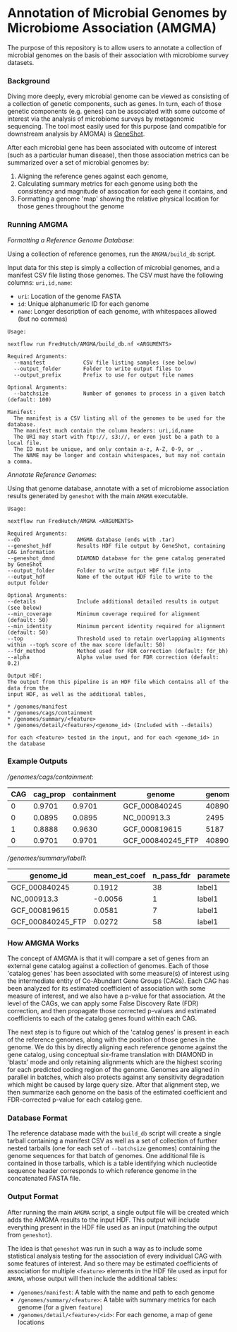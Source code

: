 # Annotation of Microbial Genomes by Microbiome Association (AMGMA)

The purpose of this repository is to allow users to annotate a collection of
microbial genomes on the basis of their association with microbiome survey
datasets.

### Background

Diving more deeply, every microbial genome can be viewed as consisting of a
collection of genetic components, such as genes. In turn, each of those genetic
components (e.g. genes) can be associated with some outcome of interest via
the analysis of microbiome surveys by metagenomic sequencing. The tool most easily
used for this purpose (and compatible for downstream analysis by AMGMA) is
[GeneShot](https://www.github.com/Golob-Minot/GeneShot).

After each microbial gene has been associated with outcome of interest (such
as a particular human disease), then those association metrics can be summarized
over a set of microbial genomes by:

  1. Aligning the reference genes against each genome,
  2. Calculating summary metrics for each genome using both the consistency and magnitude of assocation for each gene it contains, and
  3. Formatting a genome 'map' showing the relative physical location for those genes throughout the genome

### Running AMGMA

_Formatting a Reference Genome Database_:

Using a collection of reference genomes, run the `AMGMA/build_db` script.

Input data for this step is simply a collection of microbial genomes, and
a manifest CSV file listing those genomes. The CSV must have the following
columns: `uri,id,name`:

* `uri`: Location of the genome FASTA
* `id`: Unique alphanumeric ID for each genome
* `name`: Longer description of each genome, with whitespaces allowed (but no commas)

```
Usage:

nextflow run FredHutch/AMGMA/build_db.nf <ARGUMENTS>

Required Arguments:
  --manifest            CSV file listing samples (see below)
  --output_folder       Folder to write output files to
  --output_prefix       Prefix to use for output file names

Optional Arguments:
  --batchsize           Number of genomes to process in a given batch (default: 100)

Manifest:
  The manifest is a CSV listing all of the genomes to be used for the database.
  The manifest much contain the column headers: uri,id,name
  The URI may start with ftp://, s3://, or even just be a path to a local file.
  The ID must be unique, and only contain a-z, A-Z, 0-9, or _.
  The NAME may be longer and contain whitespaces, but may not contain a comma.
```

_Annotate Reference Genomes_:

Using that genome database, annotate with a set of microbiome association results
generated by `geneshot` with the main `AMGMA` executable.

```
Usage:

nextflow run FredHutch/AMGMA <ARGUMENTS>

Required Arguments:
--db                  AMGMA database (ends with .tar)
--geneshot_hdf        Results HDF file output by GeneShot, containing CAG information
--geneshot_dmnd       DIAMOND database for the gene catalog generated by GeneShot
--output_folder       Folder to write output HDF file into
--output_hdf          Name of the output HDF file to write to the output folder

Optional Arguments:
--details             Include additional detailed results in output (see below)
--min_coverage        Minimum coverage required for alignment (default: 50)
--min_identity        Minimum percent identity required for alignment (default: 50)
--top                 Threshold used to retain overlapping alignments within --top% score of the max score (default: 50)
--fdr_method          Method used for FDR correction (default: fdr_bh)
--alpha               Alpha value used for FDR correction (default: 0.2)

Output HDF:
The output from this pipeline is an HDF file which contains all of the data from the
input HDF, as well as the additional tables,

* /genomes/manifest
* /genomes/cags/containment
* /genomes/summary/<feature>
* /genomes/detail/<feature>/<genome_id> (Included with --details)

for each <feature> tested in the input, and for each <genome_id> in the database
```

### Example Outputs

_/genomes/cags/containment_:

| CAG | cag_prop | containment | genome | genome_bases | genome_prop | n_genes |
| --- | --- | --- | --- | --- | --- | --- |
| 0 | 0.9701 | 0.9701 | GCF_000840245 | 40890 | 0.8430 | 65 |
| 0 | 0.0895 | 0.0895 | NC_000913.3 | 2495 | 0.0005 | 6 |
| 1 | 0.8888 | 0.9630 | GCF_000819615 | 5187 | 0.9630 | 8 |
| 0 | 0.9701 | 0.9701 | GCF_000840245_FTP | 40890 | 0.8430 | 65 |

_/genomes/summary/label1_:

| genome_id | mean_est_coef | n_pass_fdr | parameter | prop_pass_fdr | total_genes |
| --- | --- | --- | --- | --- | --- |
| GCF_000840245 | 0.1912 | 38 | label1 | 0.65 | 66 |
| NC_000913.3 | -0.0056 | 1 | label1 | 0.12 | 6 |
| GCF_000819615 | 0.0581 | 7 | label1 | 0.8 | 8 |
| GCF_000840245_FTP | 0.0272 | 58 | label1 | 0.84 | 66 |

### How AMGMA Works

The concept of AMGMA is that it will compare a set of genes from an external
gene catalog against a collection of genomes. Each of those 'catalog genes'
has been associated with some measure(s) of interest using the intermediate
entity of Co-Abundant Gene Groups (CAGs). Each CAG has been analyzed for its
estimated coefficient of association with some measure of interest, and we
also have a p-value for that association. At the level of the CAGs, we can
apply some False Discovery Rate (FDR) correction, and then propagate those
corrected p-values and estimated coefficients to each of the catalog genes
found within each CAG.

The next step is to figure out which of the 'catalog genes' is present in each
of the reference genomes, along with the position of those genes in the genome.
We do this by directly aligning each reference genome against the gene catalog,
using conceptual six-frame translation with DIAMOND in 'blastx' mode and only
retaining alignments which are the highest scoring for each predicted coding
region of the genome. Genomes are aligned in parallel in batches, which also
protects against any sensitivity degradation which might be caused by large
query size. After that alignment step, we then summarize each genome
on the basis of the estimated coefficient and FDR-corrected p-value for each
catalog gene.

### Database Format

The reference database made with the `build_db` script will create a single
tarball containing a manifest CSV as well as a set of collection of further
nested tarballs (one for each set of `--batchsize` genomes) containing the
genome sequences for that batch of genomes. One additional file is contained
in those tarballs, which is a table identifying which nucleotide sequence
header corresponds to which reference genome in the concatenated FASTA file.

### Output Format

After running the main `AMGMA` script, a single output file will be created
which adds the AMGMA results to the input HDF. This output will include 
everything present in the HDF file used as an input (matching the output from
`geneshot`). 

The idea is that `geneshot` was run in such a way as to include some statistical
analysis testing for the association of every individual CAG with some features
of interest. And so there may be estimated coefficients of association for
multiple `<feature>` elements in the HDF file used as input for `AMGMA`, whose
output will then include the additional tables:

* `/genomes/manifest`: A table with the name and path to each genome
* `/genomes/summary/<feature>`: A table with summary metrics for each genome (for a given `feature`)
* `/genomes/detail/<feature>/<id>`: For each genome, a map of gene locations
